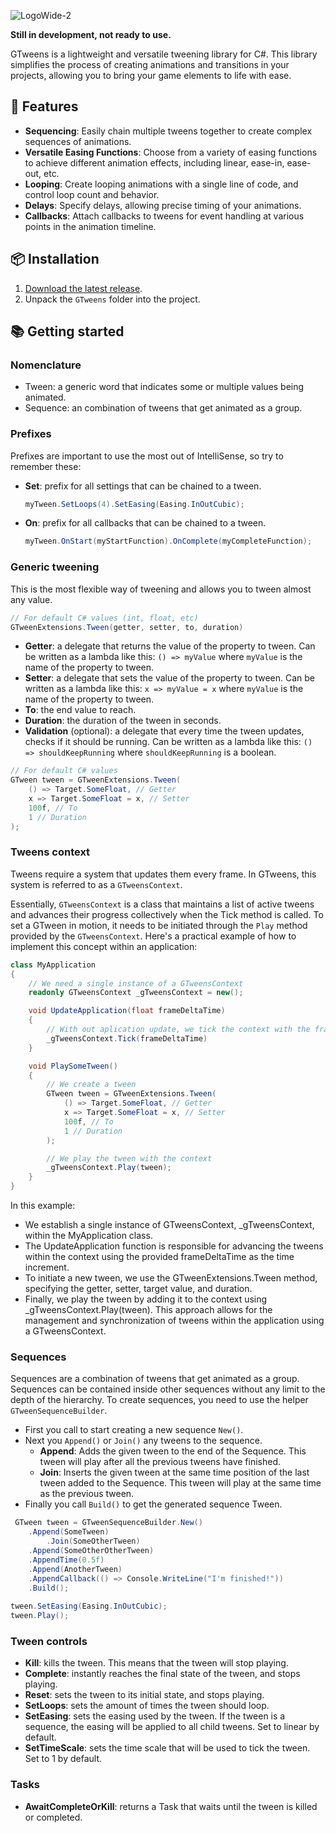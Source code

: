 ![LogoWide-2](https://github.com/Guillemsc/GTweens/assets/17142208/ffeede41-5f4a-456f-8cd1-b74e2a26710a)

**Still in development, not ready to use.**

GTweens is a lightweight and versatile tweening library for C#. 
This library simplifies the process of creating animations and transitions in your projects, allowing you to bring your game elements to life with ease.

## 🤜 Features
- **Sequencing**: Easily chain multiple tweens together to create complex sequences of animations.
- **Versatile Easing Functions**: Choose from a variety of easing functions to achieve different animation effects, including linear, ease-in, ease-out, etc.  
- **Looping**: Create looping animations with a single line of code, and control loop count and behavior.
- **Delays**: Specify delays, allowing precise timing of your animations.
- **Callbacks**: Attach callbacks to tweens for event handling at various points in the animation timeline.

## 📦 Installation
1. [Download the latest release](https://github.com/Guillemsc/GTweens/releases/latest).
2. Unpack the `GTweens` folder into the project.

## 📚 Getting started
### Nomenclature
- Tween: a generic word that indicates some or multiple values being animated.
- Sequence: an combination of tweens that get animated as a group.

### Prefixes
Prefixes are important to use the most out of IntelliSense, so try to remember these:
- **Set**: prefix for all settings that can be chained to a tween.
    ```csharp
    myTween.SetLoops(4).SetEasing(Easing.InOutCubic);
    ```
- **On**: prefix for all callbacks that can be chained to a tween.
    ```csharp
    myTween.OnStart(myStartFunction).OnComplete(myCompleteFunction);
    ```
 
### Generic tweening
This is the most flexible way of tweening and allows you to tween almost any value.
```csharp
// For default C# values (int, float, etc)
GTweenExtensions.Tween(getter, setter, to, duration)
```
- **Getter**: a delegate that returns the value of the property to tween. Can be written as a lambda like this: `() => myValue`
where `myValue` is the name of the property to tween.
- **Setter**: a delegate that sets the value of the property to tween. Can be written as a lambda like this: `x => myValue = x`
where `myValue` is the name of the property to tween.
- **To**: the end value to reach.
- **Duration**: the duration of the tween in seconds.
- **Validation** (optional): a delegate that every time the tween updates, checks if it should be running. Can be written as a lambda like this: `() => shouldKeepRunning`
where `shouldKeepRunning` is a boolean.
  
```csharp
// For default C# values
GTween tween = GTweenExtensions.Tween(
    () => Target.SomeFloat, // Getter
    x => Target.SomeFloat = x, // Setter
    100f, // To
    1 // Duration
);
```

### Tweens context
Tweens require a system that updates them every frame. In GTweens, this system is referred to as a `GTweensContext`. 

Essentially, `GTweensContext` is a class that maintains a list of active tweens and advances their progress collectively when the Tick method is called.
To set a GTween in motion, it needs to be initiated through the `Play` method provided by the `GTweensContext`. 
Here's a practical example of how to implement this concept within an application:
```csharp
class MyApplication
{
    // We need a single instance of a GTweensContext
    readonly GTweensContext _gTweensContext = new();

    void UpdateApplication(float frameDeltaTime)
    {
        // With out aplication update, we tick the context with the frame delta time
        _gTweensContext.Tick(frameDeltaTime)
    }

    void PlaySomeTween()
    {
        // We create a tween
        GTween tween = GTweenExtensions.Tween(
            () => Target.SomeFloat, // Getter
            x => Target.SomeFloat = x, // Setter
            100f, // To
            1 // Duration
        );

        // We play the tween with the context
        _gTweensContext.Play(tween);
    }
}
```
In this example:
- We establish a single instance of GTweensContext, _gTweensContext, within the MyApplication class.
- The UpdateApplication function is responsible for advancing the tweens within the context using the provided frameDeltaTime as the time increment.
- To initiate a new tween, we use the GTweenExtensions.Tween method, specifying the getter, setter, target value, and duration.
- Finally, we play the tween by adding it to the context using _gTweensContext.Play(tween).
This approach allows for the management and synchronization of tweens within the application using a GTweensContext.

### Sequences
Sequences are a combination of tweens that get animated as a group. 
Sequences can be contained inside other sequences without any limit to the depth of the hierarchy.
To create sequences, you need to use the helper `GTweenSequenceBuilder`.
- First you call to start creating a new sequence `New()`.
- Next you `Append()` or `Join()` any tweens to the sequence.
	- **Append**: Adds the given tween to the end of the Sequence. This tween will play after all the previous tweens have finished.
	- **Join**: Inserts the given tween at the same time position of the last tween added to the Sequence. This tween will play at the same time as the previous tween.
- Finally you call `Build()` to get the generated sequence Tween.
```csharp
 GTween tween = GTweenSequenceBuilder.New()
    .Append(SomeTween)
        .Join(SomeOtherTween)
    .Append(SomeOtherOtherTween)
    .AppendTime(0.5f)
    .Append(AnotherTween)
    .AppendCallback(() => Console.WriteLine("I'm finished!"))
    .Build();
        
tween.SetEasing(Easing.InOutCubic);
tween.Play();
```

### Tween controls
- **Kill**: kills the tween. This means that the tween will stop playing.
- **Complete**: instantly reaches the final state of the tween, and stops playing.
- **Reset**: sets the tween to its initial state, and stops playing.
- **SetLoops**: sets the amount of times the tween should loop.
- **SetEasing**: sets the easing used by the tween. If the tween is a sequence, the easing will be applied to all child tweens. Set to linear by default.
- **SetTimeScale**: sets the time scale that will be used to tick the tween. Set to 1 by default.

### Tasks
- **AwaitCompleteOrKill**: returns a Task that waits until the tween is killed or completed.
